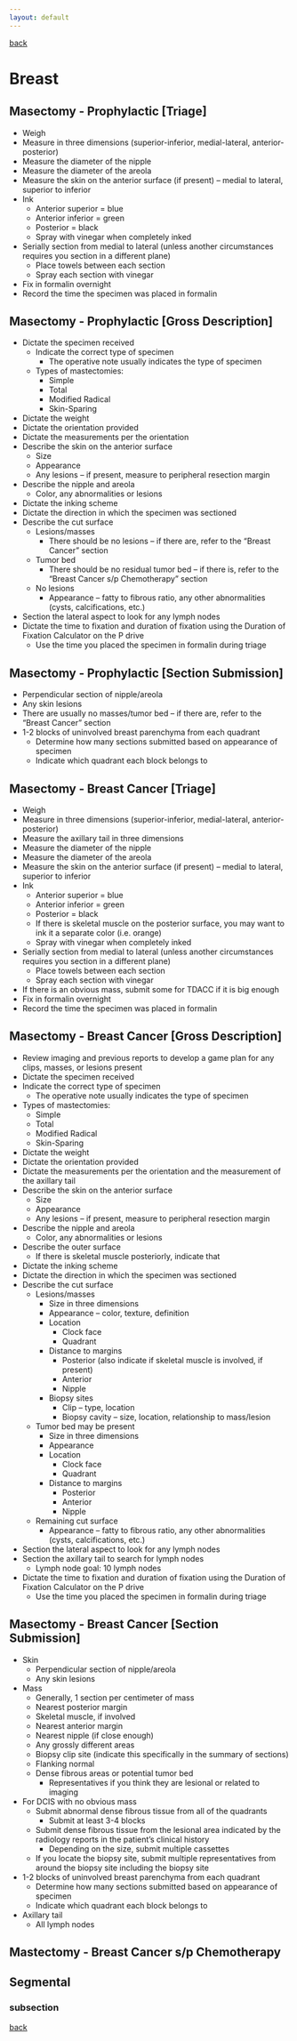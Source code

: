 ```yaml
---
layout: default
---
```

[back](./../)

# Breast

## Masectomy - Prophylactic [Triage]

- Weigh
- Measure in three dimensions (superior-inferior, medial-lateral, anterior-posterior)
- Measure the diameter of the nipple
- Measure the diameter of the areola
- Measure the skin on the anterior surface (if present) – medial to lateral, superior to inferior
- Ink
	- Anterior superior = blue
	- Anterior inferior = green
	- Posterior = black
	- Spray with vinegar when completely inked
- Serially section from medial to lateral (unless another circumstances requires you section in a different plane)
	- Place towels between each section
	- Spray each section with vinegar
- Fix in formalin overnight
- Record the time the specimen was placed in formalin

## Masectomy - Prophylactic [Gross Description]

- Dictate the specimen received 
	- Indicate the correct type of specimen
		- The operative note usually indicates the type of specimen
	- Types of mastectomies:
		- Simple
		- Total
		- Modified Radical
		- Skin-Sparing
- Dictate the weight
- Dictate the orientation provided
- Dictate the measurements per the orientation
- Describe the skin on the anterior surface
	- Size
	- Appearance
	- Any lesions – if present, measure to peripheral resection margin
- Describe the nipple and areola
	- Color, any abnormalities or lesions
- Dictate the inking scheme
- Dictate the direction in which the specimen was sectioned
- Describe the cut surface 
	- Lesions/masses
		- There should be no lesions – if there are, refer to the “Breast Cancer” section
	- Tumor bed
		- There should be no residual tumor bed – if there is, refer to the “Breast Cancer s/p Chemotherapy” section
	- No lesions
		- Appearance – fatty to fibrous ratio, any other abnormalities (cysts, calcifications, etc.)
- Section the lateral aspect to look for any lymph nodes
- Dictate the time to fixation and duration of fixation using the Duration of Fixation Calculator on the P drive
	- Use the time you placed the specimen in formalin during triage

## Masectomy - Prophylactic [Section Submission]

- Perpendicular section of nipple/areola
- Any skin lesions
- There are usually no masses/tumor bed – if there are, refer to the “Breast Cancer” section
- 1-2 blocks of uninvolved breast parenchyma from each quadrant
	- Determine how many sections submitted based on appearance of specimen
	- Indicate which quadrant each block belongs to 

## Masectomy - Breast Cancer [Triage]

- Weigh
- Measure in three dimensions (superior-inferior, medial-lateral, anterior-posterior)
- Measure the axillary tail in three dimensions
- Measure the diameter of the nipple
- Measure the diameter of the areola
- Measure the skin on the anterior surface (if present) – medial to lateral, superior to inferior
- Ink
	- Anterior superior = blue
	- Anterior inferior = green
	- Posterior = black
	- If there is skeletal muscle on the posterior surface, you may want to ink it a separate color (i.e. orange)
	- Spray with vinegar when completely inked
- Serially section from medial to lateral (unless another circumstances requires you section in a different plane)
	- Place towels between each section
	- Spray each section with vinegar
- If there is an obvious mass, submit some for TDACC if it is big enough
- Fix in formalin overnight
- Record the time the specimen was placed in formalin

## Masectomy - Breast Cancer [Gross Description]

- Review imaging and previous reports to develop a game plan for any clips, masses, or lesions present
- Dictate the specimen received 
- Indicate the correct type of specimen
	- The operative note usually indicates the type of specimen
- Types of mastectomies:
	- Simple
	- Total
	- Modified Radical
	- Skin-Sparing
- Dictate the weight
- Dictate the orientation provided
- Dictate the measurements per the orientation and the measurement of the axillary tail
- Describe the skin on the anterior surface
	- Size
	- Appearance
	- Any lesions – if present, measure to peripheral resection margin
- Describe the nipple and areola
	- Color, any abnormalities or lesions
- Describe the outer surface
	- If there is skeletal muscle posteriorly, indicate that
- Dictate the inking scheme
- Dictate the direction in which the specimen was sectioned
- Describe the cut surface 
	- Lesions/masses
		- Size in three dimensions
		- Appearance – color, texture, definition
		- Location
			- Clock face
			- Quadrant
		- Distance to margins
			- Posterior (also indicate if skeletal muscle is involved, if present)
			- Anterior
			- Nipple
		- Biopsy sites
			- Clip – type, location
			- Biopsy cavity – size, location, relationship to mass/lesion
	- Tumor bed may be present
		- Size in three dimensions
		- Appearance
		- Location
			- Clock face
			- Quadrant
		- Distance to margins
			- Posterior
			- Anterior
			- Nipple
	- Remaining cut surface
		- Appearance – fatty to fibrous ratio, any other abnormalities (cysts, calcifications, etc.)
- Section the lateral aspect to look for any lymph nodes
- Section the axillary tail to search for lymph nodes
	- Lymph node goal: 10 lymph nodes
- Dictate the time to fixation and duration of fixation using the Duration of Fixation Calculator on the P drive
	- Use the time you placed the specimen in formalin during triage

## Masectomy - Breast Cancer [Section Submission]
- Skin
	- Perpendicular section of nipple/areola
	- Any skin lesions
- Mass
	- Generally, 1 section per centimeter of mass
	- Nearest posterior margin
	- Skeletal muscle, if involved
	- Nearest anterior margin
	- Nearest nipple (if close enough)
	- Any grossly different areas
	- Biopsy clip site (indicate this specifically in the summary of sections)
	- Flanking normal
	- Dense fibrous areas or potential tumor bed
		- Representatives if you think they are lesional or related to imaging
- For DCIS with no obvious mass
	- Submit abnormal dense fibrous tissue from all of the quadrants
		- Submit at least 3-4 blocks
	- Submit dense fibrous tissue from the lesional area indicated by the radiology reports in the patient’s clinical history
		- Depending on the size, submit multiple cassettes
	- If you locate the biopsy site, submit multiple representatives from around the biopsy site including the biopsy site
- 1-2 blocks of uninvolved breast parenchyma from each quadrant
	- Determine how many sections submitted based on appearance of specimen
	- Indicate which quadrant each block belongs to 
- Axillary tail
	- All lymph nodes

## Mastectomy - Breast Cancer s/p Chemotherapy

## Segmental

### subsection

[back](./../)
